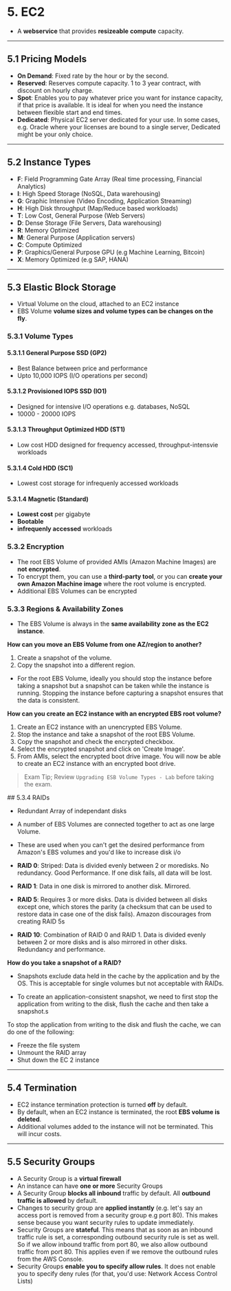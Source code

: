 # 5. EC2

- A **webservice** that provides **resizeable** **compute** capacity.

---

## 5.1 Pricing Models

- **On Demand**: Fixed rate by the hour or by the second.
- **Reserved**: Reserves compute capacity. 1 to 3 year contract, with discount on hourly charge.
- **Spot**: Enables you to pay whatever price you want for instance capacity, if that price is available. It is ideal for when you need the instance between flexible start and end times.
- **Dedicated**: Physical EC2 server dedicated for your use. In some cases, e.g. Oracle where your licenses are bound to a single server, Dedicated might be your only choice.

---

## 5.2 Instance Types

- **F**: Field Programming Gate Array (Real time processing, Financial Analytics)
- **I**: High Speed Storage (NoSQL, Data warehousing)
- **G**: Graphic Intensive (Video Encoding, Application Streaming)
- **H**: High Disk throughput (Map/Reduce based workloads)
- **T**: Low Cost, General Purpose (Web Servers)
- **D**: Dense Storage (File Servers, Data warehousing)
- **R**: Memory Optimized
- **M**: General Purpose (Application servers)
- **C**: Compute Optimized
- **P**: Graphics/General Purpose GPU (e.g Machine Learning, Bitcoin)
- **X**: Memory Optimized (e.g SAP, HANA)

---

## 5.3 Elastic Block Storage

- Virtual Volume on the cloud, attached to an EC2 instance
- EBS Volume **volume sizes and volume types can be changes on the fly**.

### 5.3.1 Volume Types

#### 5.3.1.1 General Purpose SSD (GP2)

- Best Balance between price and performance
- Upto 10,000 IOPS (I/O operations per second)

#### 5.3.1.2 Provisioned IOPS SSD (IO1)

- Designed for intensive I/O operations e.g. databases, NoSQL
- 10000 - 20000 IOPS

#### 5.3.1.3 Throughput Optimized HDD (ST1)

- Low cost HDD designed for frequency accessed, throughput-intensvie workloads

#### 5.3.1.4 Cold HDD (SC1)

- Lowest cost storage for infrequenly accessed workloads

#### 5.3.1.4 Magnetic (Standard)

- **Lowest cost** per gigabyte
- **Bootable**
- **infrequenly accessed** workloads

### 5.3.2 Encryption 

- The root EBS Volume of provided AMIs (Amazon Machine Images) are **not encrypted**. 
- To encrypt them, you can use a **third-party tool**, or you can **create your own Amazon Machine image** where the root volume is encrypted.
- Additional EBS Volumes can be encrypted

### 5.3.3 Regions & Availability Zones

- The EBS Volume is always in the **same availability zone as the EC2 instance**.

**How can you move an EBS Volume from one AZ/region to another?**

1. Create a snapshot of the volume.
2. Copy the snapshot into a different region.

- For the root EBS Volume, ideally you should stop the instance before taking a snapshot but a snapshot can be taken while the instance is running. Stopping the instance before capturing a snapshot ensures that the data is consistent.

**How can you create an EC2 instance with an encrypted EBS root volume?**

1. Create an EC2 instance with an unencrypted EBS Volume. 
2. Stop the instance and take a snapshot of the root EBS Volume.
3. Copy the snapshot and check the encrypted checkbox.
4. Select the encrypted snapshot and click on 'Create Image'.
5. From AMIs, select the encrypted boot drive image. You will now be able to create an EC2 instance with an encrypted boot drive. 

> Exam Tip; Review `Upgrading ESB Volume Types - Lab` before taking the exam.

## 5.3.4 RAIDs

- Redundant Array of independant disks
- A number of EBS Volumes are connected together to act as one large Volume.
- These are used when you can't get the desired performance from Amazon's EBS volumes and you'd like to increase disk i/o

- **RAID 0**: Striped: Data is divided evenly between 2 or moredisks. No redundancy. Good Performance. If one disk fails, all data will be lost.

- **RAID 1**: Data in one disk is mirrored to another disk. Mirrored.

- **RAID 5**: Requires 3 or more disks. Data is divided between all disks except one, which stores the parity (a checksum that can be used to restore data in case one of the disk fails). Amazon discourages from creating RAID 5s

- **RAID 10**: Combination of RAID 0 and RAID 1. Data is divided evenly between 2 or more disks and is also mirrored in other disks. Redundancy and performance.

**How do you take a snapshot of a RAID?**

- Snapshots exclude data held in the cache by the application and by the OS. This is acceptable for single volumes but not acceptable with RAIDs. 

- To create an application-consistent snapshot, we need to first stop the application from writing to the disk, flush the cache and then take a snapshot.s

To stop the application from writing to the disk and flush the cache, we can do one of the following:

- Freeze the file system
- Unmount the RAID array
- Shut down the EC 2 instance

---

## 5.4 Termination

- EC2 instance termination protection is turned **off** by default.
- By default, when an EC2 instance is terminated, the root **EBS volume is deleted**.
- Additional volumes added to the instance will not be terminated. This will incur costs.

---

## 5.5 Security Groups

- A Security Group is a **virtual firewall**
- An instance can have **one or more** Security Groups
- A Security Group **blocks all inbound** traffic by default. All **outbound traffic is allowed** by default.
- Changes to security group are **applied instantly** (e.g. let's say an access port is removed from a security group e.g port 80). This makes sense because you want security rules to update immediately.
- Security Groups are **stateful**. This means that as soon as an inbound traffic rule is set, a corresponding outbound security rule is set as well. So if we allow inbound traffic from port 80, we also allow outbound traffic from port 80.
This applies even if we remove the outbound rules from the AWS Console.
- Security Groups **enable you to specify allow rules**. It does not enable you to specify deny rules (for that, you'd use: Network Access Control Lists)
